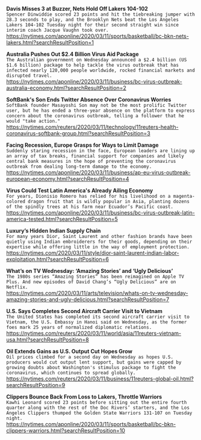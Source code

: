 **Davis Misses 3 at Buzzer, Nets Hold Off Lakers 104-102**\
`Spencer Dinwiddie scored 23 points and hit the tiebreaking jumper with 28.3 seconds to play, and the Brooklyn Nets beat the Los Angeles Lakers 104-102 Tuesday night for their second straight win since interim coach Jacque Vaughn took over.`\
https://nytimes.com/aponline/2020/03/11/sports/basketball/bc-bkn-nets-lakers.html?searchResultPosition=1

**Australia Pushes Out $2.4 Billion Virus Aid Package**\
`The Australian government on Wednesday announced a $2.4 billion (US $1.6 billion) package to help tackle the virus outbreak that has infected nearly 120,000 people worldwide, rocked financial markets and disrupted travel.`\
https://nytimes.com/aponline/2020/03/11/business/bc-virus-outbreak-australia-economy.html?searchResultPosition=2

**SoftBank's Son Ends Twitter Absence Over Coronavirus Worries**\
`SoftBank founder Masayoshi Son may not be the most prolific Twitter user, but he has ended a three-year absence on the platform to express concern about the coronavirus outbreak, telling a follower that he would "take action."`\
https://nytimes.com/reuters/2020/03/11/technology/11reuters-health-coronavirus-softbank-group.html?searchResultPosition=3

**Facing Recession, Europe Grasps for Ways to Limit Damage**\
`Suddenly staring recession in the face, European leaders are lining up an array of tax breaks, financial support for companies and likely central bank measures in the hope of preventing the coronavirus outbreak from dealing long-term damage to the economy.`\
https://nytimes.com/aponline/2020/03/11/business/ap-eu-virus-outbreak-european-economy.html?searchResultPosition=4

**Virus Could Test Latin America's Already Ailing Economy**\
`For years, Dionisio Romero has relied for his livelihood on a magenta-colored dragon fruit that is wildly popular in Asia, planting dozens of the spindly trees at his farm near Ecuador’s Pacific coast.`\
https://nytimes.com/aponline/2020/03/11/business/bc-virus-outbreak-latin-america-tested.html?searchResultPosition=5

**Luxury’s Hidden Indian Supply Chain**\
`For many years Dior, Saint Laurent and other fashion brands have been quietly using Indian embroiderers for their goods, depending on their expertise while offering little in the way of employment protection.`\
https://nytimes.com/2020/03/11/style/dior-saint-laurent-indian-labor-exploitation.html?searchResultPosition=6

**What’s on TV Wednesday: ‘Amazing Stories’ and ‘Ugly Delicious’**\
`The 1980s series “Amazing Stories” has been reimagined on Apple TV Plus. And new episodes of David Chang’s “Ugly Delicious” are on Netflix.`\
https://nytimes.com/2020/03/11/arts/television/whats-on-tv-wednesday-amazing-stories-and-ugly-delicious.html?searchResultPosition=7

**U.S. Says Completes Second Aircraft Carrier Visit to Vietnam**\
`The United States has completed its second aircraft carrier visit to Vietnam, the U.S. Embassy in Hanoi said on Wednesday, as the former foes mark 25 years of normalized diplomatic relations.`\
https://nytimes.com/reuters/2020/03/11/world/asia/11reuters-vietnam-usa.html?searchResultPosition=8

**Oil Extends Gains as U.S. Output Cut Hopes Grow**\
`Oil prices climbed for a second day on Wednesday as hopes U.S. producers would cut output lent support, but gains were capped by growing doubts about Washington's stimulus package to fight the coronavirus, which continues to spread globally.`\
https://nytimes.com/reuters/2020/03/11/business/11reuters-global-oil.html?searchResultPosition=9

**Clippers Bounce Back From Loss to Lakers, Throttle Warriors**\
`Kawhi Leonard scored 23 points before sitting out the entire fourth quarter along with the rest of the Doc Rivers’ starters, and the Los Angeles Clippers thumped the Golden State Warriors 131-107 on Tuesday night.`\
https://nytimes.com/aponline/2020/03/11/sports/basketball/bc-bkn-clippers-warriors.html?searchResultPosition=10

